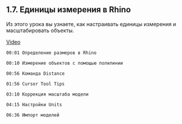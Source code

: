 ## 1.7. Единицы измерения в Rhino

Из этого урока вы узнаете, как настраивать единицы измерения и масштабировать объекты.

[Video](https://player.softculture.cc/embed/online/RHN/RHN_72.15.06_L1-7_Coordinate_System)

``` chapters
00:01 Определение размеров в Rhino

00:10 Измерение объектов с помощью полилинии

00:56 Команда Distance

01:56 Cursor Tool Tips

03:10 Коррекция масштаба модели

04:15 Настройки Units

06:36 Импорт моделей
```